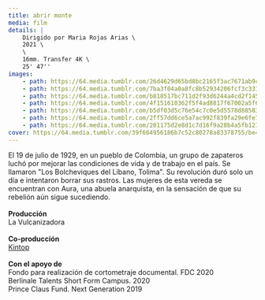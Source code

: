 ```yaml
---
title: abrir monte
media: film
details: |
    Dirigido por Maria Rojas Arias \
    2021 \
    \
    16mm. Transfer 4K \
    25' 47''
images:
    - path: https://64.media.tumblr.com/26d4629d65bd8bc2165f3ac7671ab9c9/f21824e78b1d1ea8-6a/s2048x3072/8e3123efada4830910ddacfa9539bced35a94987.jpg
    - path: https://64.media.tumblr.com/7ba3f04a0a8fc8b52934206fcf3c3314/f21824e78b1d1ea8-fc/s2048x3072/3c0275852617faef6dea3857b88985f01dc34772.jpg
    - path: https://64.media.tumblr.com/b818517bc711d2f93d6244a4cd2f1452/f21824e78b1d1ea8-bb/s2048x3072/fb370e9b1f9c52509f507014e2298e06d6481788.jpg
    - path: https://64.media.tumblr.com/4f151610362f5f4ad8817f67002a5f6a/f21824e78b1d1ea8-b4/s2048x3072/317de7567b3cb2c45775b995f04e16f35fcbede8.jpg
    - path: https://64.media.tumblr.com/b5df03d5c76e54c7c0e5d5578d885830/f21824e78b1d1ea8-32/s2048x3072/8248d48c73b3a138506f5f49b99e467001bbe2b6.jpg
    - path: https://64.media.tumblr.com/2ff57dd6ce5a7ac992f839fa29e6fe71/f21824e78b1d1ea8-c6/s2048x3072/4720da13675bf5ea9193d28ab60ada8f63885a20.jpg
    - path: https://64.media.tumblr.com/201175d2e8d1c7d16f9a28b4a5fb1215/f21824e78b1d1ea8-60/s2048x3072/eeebd44333f6c07ac13a7a609dc2802cc2f0721a.jpg
cover: https://64.media.tumblr.com/39f664956186b7c52c80278a83378755/be4b5533c24e292d-55/s1280x1920/db006023f5f307bf4e48174cf796b84b2c137bf5.png
---
```


El 19 de julio de 1929, en un pueblo de Colombia, un grupo de zapateros luchó por mejorar las condiciones de vida y de trabajo en el país. Se llamaron "Los Bolcheviques del Líbano, Tolima". Su revolución duró solo un día e intentaron borrar sus rastros. Las mujeres de esta vereda se encuentran con Aura, una abuela anarquista, en la sensación de que su rebelión aún sigue sucediendo.
<br>
<br>
**Producción**
<br>
La Vulcanizadora
<br>
<br>
**Co-producción**
<br>
[Kintop](www.kintop.pt)
<br>
<br>
**Con el apoyo de**
<br>
Fondo para realización de cortometraje documental. FDC 2020
<br>
Berlinale Talents Short Form Campus. 2020
<br>
Prince Claus Fund. Next Generation 2019
